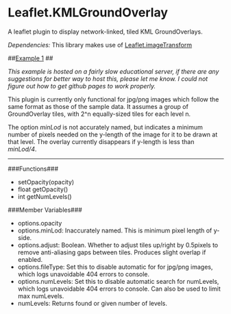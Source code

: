 # Leaflet.KMLGroundOverlay
A leaflet plugin to display network-linked, tiled KML GroundOverlays.

*Dependencies:* This library makes use of [Leaflet.imageTransform](https://github.com/ScanEx/Leaflet.imageTransform)

##[Example 1](http://terpconnect.umd.edu/~acartas/Leaflet.KMLGroundOverlay/examples/ex1.html) ##

*This example is hosted on a fairly slow educational server, if there are any suggestions for better way to host this, please let me know. I could not figure out how to get github pages to work properly.*

This plugin is currently only functional for jpg/png images which follow the same format as those of the sample data. It assumes a group of GroundOverlay tiles, with 2^n equally-sized tiles for each level n.

The option *minLod* is not accurately named, but indicates a minimum number of pixels needed on the y-length of the image for it to be drawn at that level. The overlay currently disappears if y-length is less than *minLod/4*.

----------

###Functions###

- setOpacity(opacity)
- float getOpacity()
- int getNumLevels()

###Member Variables###

- options.opacity
- options.minLod: Inaccurately named. This is minimum pixel length of y-side. 
- options.adjust: Boolean. Whether to adjust tiles up/right by 0.5pixels to remove anti-aliasing gaps between tiles. Produces slight overlap if enabled.
- options.fileType: Set this to disable automatic for for jpg/png images, which logs unavoidable 404 errors to console.
- options.numLevels: Set this to disable automatic search for numLevels, which logs unavoidable 404 errors to console. Can also be used to limit max numLevels.
- numLevels: Returns found or given number of levels.





